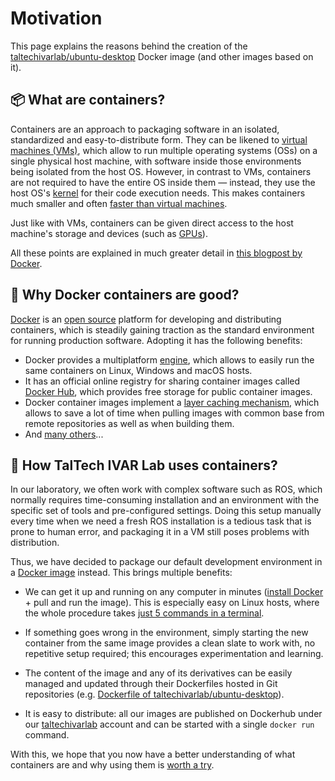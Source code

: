 # Motivation

This page explains the reasons behind the creation of the [taltechivarlab/ubuntu-desktop][ubuntu_desktop_github] Docker image (and other images based on it). 


## 📦 What are containers?

Containers are an approach to packaging software in an isolated, standardized and easy-to-distribute form. They can be likened to [virtual machines (VMs)][what_is_a_vm], which allow to run multiple operating systems (OSs) on a single physical host machine, with software inside those environments being isolated from the host OS. However, in contrast to VMs, containers are not required to have the entire OS inside them — instead, they use the host OS's [kernel][what_is_a_kernel] for their code execution needs. This makes containers much smaller and often [faster than virtual machines][docker_vs_vm_performance].

Just like with VMs, containers can be given direct access to the host machine's storage and devices (such as [GPUs][container_gpus]).

All these points are explained in much greater detail in [this blogpost by Docker][what_is_a_container].


## 🐳 Why Docker containers are good?

[Docker] is an [open source][docker_open_source] platform for developing and distributing containers, which is steadily gaining traction as the standard environment for running production software. Adopting it has the following benefits:

- Docker provides a multiplatform [engine][docker_engine], which allows to easily run the same containers on Linux, Windows and macOS hosts. 
- It has an official online registry for sharing container images called [Docker Hub][dockerhub], which provides free storage for public container images.
- Docker container images implement a [layer caching mechanism][docker_layer_caching], which allows to save a lot of time when pulling images with common base from remote repositories as well as when building them.
- And [many others][why_docker]...


## 🧪 How TalTech IVAR Lab uses containers?

In our laboratory, we often work with complex software such as ROS, which normally requires time-consuming installation and an environment with the specific set of tools and pre-configured settings. Doing this setup manually every time when we need a fresh ROS installation is a tedious task that is prone to human error, and packaging it in a VM still poses problems with distribution. 

Thus, we have decided to package our default development environment in a [Docker image][ubuntu_desktop_github] instead. This brings multiple benefits:

- We can get it up and running on any computer in minutes ([install Docker][docs_installing_docker] + pull and run the image). This is especially easy on Linux hosts, where the whole procedure takes [just 5 commands in a terminal][docs_installing_docker_linux].

- If something goes wrong in the environment, simply starting the new container from the same image provides a clean slate to work with, no repetitive setup required; this encourages experimentation and learning.

- The content of the image and any of its derivatives can be easily managed and updated through their Dockerfiles hosted in Git repositories (e.g. [Dockerfile of taltechivarlab/ubuntu-desktop][ubuntu_desktop_github_dockerfile]).

- It is easy to distribute: all our images are published on Dockerhub under our [taltechivarlab][taltechivarlab_dockerhub] account and can be started with a single `docker run` command.

With this, we hope that you now have a better understanding of what containers are and why using them is [worth a try][ubuntu_desktop_github_quickstart].



[ubuntu_desktop_github]: https://github.com/TalTech-IVAR-Lab/ubuntu-desktop-docker

[container_gpus]: ADVANCED_USAGE.md#enabling-hardware-graphics-acceleration
[what_is_a_vm]: https://www.redhat.com/en/topics/virtualization/what-is-a-virtual-machine
[what_is_a_container]: https://www.docker.com/resources/what-container/
[what_is_a_kernel]: https://en.wikipedia.org/wiki/Kernel_(operating_system)
[docker_vs_vm_performance]: https://www.sciencedirect.com/science/article/pii/S1877050920311315

[docker]: https://www.docker.com/
[docker_open_source]: https://www.docker.com/community/open-source/
[docker_engine]: https://docs.docker.com/engine/
[docker_layer_caching]: https://docs.docker.com/build/building/cache/
[why_docker]: https://www.docker.com/why-docker/
[oci]: https://opencontainers.org/

[taltech_ivar_lab]: https://ivar.taltech.ee/
[docs_installing_docker]: INSTALLING_DOCKER.md
[docs_installing_docker_linux]: INSTALLING_DOCKER.md#-linux
[dockerhub]: https://hub.docker.com/
[taltechivarlab_dockerhub]: https://hub.docker.com/u/taltechivarlab
[ubuntu_desktop_github_quickstart]: https://github.com/TalTech-IVAR-Lab/ubuntu-desktop-docker#quick-start
[ubuntu_desktop_github_dockerfile]: https://github.com/TalTech-IVAR-Lab/ubuntu-desktop-docker/blob/main/Dockerfile
